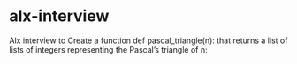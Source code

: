 # alx-interview
Alx interview to Create a function def pascal_triangle(n): that returns a list of lists of integers representing the Pascal’s triangle of n:
